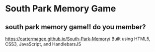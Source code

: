 # South Park Memory Game
## south park memory game!! do you member?
https://cartermagee.github.io/South-Park-Memory/
Built using HTML5, CSS3, JavaScript, and HandlebarsJS
